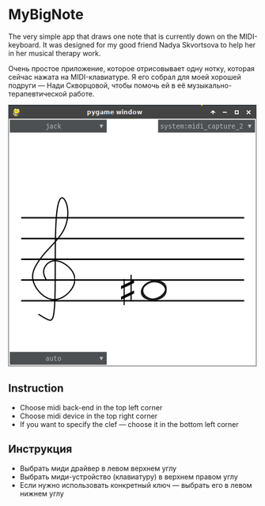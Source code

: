 # MyBigNote

The very simple app that draws one note that is currently down on the MIDI-keyboard. It was designed for my good friend Nadya Skvortsova to help her in her musical therapy work.

Очень простое приложение, которое отрисовывает одну нотку, которая сейчас нажата на MIDI-клавиатуре. Я его собрал для моей хорошей подруги — Нади Скворцовой, чтобы помочь ей в её музыкально-терапевтической работе.

![screenshot](screenshot.png)

## Instruction

- Choose midi back-end in the top left corner
- Choose midi device in the top right corner
- If you want to specify the clef — choose it in the bottom left corner

## Инструкция

- Выбрать миди драйвер в левом верхнем углу
- Выбрать миди-устройство (клавиатуру) в верхнем правом углу
- Если нужно использовать конкретный ключ — выбрать его в левом нижнем углу
